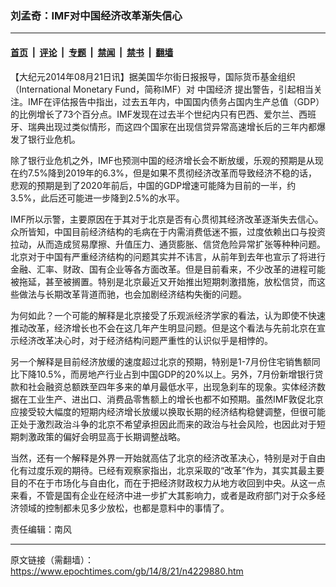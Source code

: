### 刘孟奇：IMF对中国经济改革渐失信心

---

#### [首页](../../../..?n4229880) &nbsp;|&nbsp; [评论](../../../../../epoch-comment?n4229880) &nbsp;|&nbsp; [专题](../../../../../epoch-special?n4229880) &nbsp;|&nbsp; [禁闻](../../../../../epoch-news?n4229880) &nbsp;|&nbsp; [禁书](../../../../../books?n4229880) &nbsp;|&nbsp; [翻墙](https://github.com/gfw-breaker/nogfw/blob/master/README.md?n4229880)


<div class="post_content" id="artbody" itemprop="articleBody">
 <!-- article content begin -->
 <p>
  【大纪元2014年08月21日讯】据美国华尔街日报报导，国际货币基金组织（International Monetary Fund，简称IMF）对
  <ok href="https://www.epochtimes.com/gb/tag/%E4%B8%AD%E5%9B%BD%E7%BB%8F%E6%B5%8E.html">
   中国经济
  </ok>
  提出警告，引起相当关注。IMF在评估报告中指出，过去五年内，中国国内债务占国内生产总值（GDP）的比例增长了73个百分点。IMF发现在过去半个世纪内只有巴西、爱尔兰、西班牙、瑞典出现过类似情形，而这四个国家在出现信贷异常高速增长后的三年内都爆发了银行业危机。
 </p>
 <p>
  除了银行业危机之外，IMF也预测中国的经济增长会不断放缓，乐观的预期是从现在约7.5%降到2019年的6.3%，但是如果不贯彻经济改革而导致经济不稳的话，悲观的预期是到了2020年前后，中国的GDP增速可能降为目前的一半，约3.5%，此后还可能进一步降到2.5%的水平。
 </p>
 <p>
  IMF所以示警，主要原因在于其对于北京是否有心贯彻其经济改革逐渐失去信心。众所皆知，中国目前经济结构的毛病在于内需消费低迷不振，过度依赖出口与投资拉动，从而造成贸易摩擦、升值压力、通货膨胀、信贷危险异常扩张等种种问题。北京对于中国有严重经济结构的问题其实并不讳言，从前年到去年也宣示了将进行金融、汇率、财政、国有企业等各方面改革。但是目前看来，不少改革的进程可能被拖延，甚至被搁置。特别是北京最近又开始推出短期刺激措施，放松信贷，而这些做法与长期改革背道而驰，也会加剧经济结构失衡的问题。
 </p>
 <p>
  为何如此？一个可能的解释是北京接受了乐观派经济学家的看法，认为即使不快速推动改革，经济增长也不会在这几年产生明显问题。但是这个看法与先前北京在宣示经济改革决心时，对于经济结构问题严重性的认识似乎是相悖的。
 </p>
 <p>
  另一个解释是目前经济放缓的速度超过北京的预期，特别是1-7月份住宅销售额同比下降10.5%，而房地产行业占到中国GDP的20%以上。另外，7月份新增银行贷款和社会融资总额跌至四年多来的单月最低水平，出现急刹车的现象。实体经济数据在工业生产、进出口、消费品零售额上的增长也都不如预期。虽然IMF敦促北京应接受较大幅度的短期内经济增长放缓以换取长期的经济结构稳健调整，但很可能正处于激烈政治斗争的北京不希望承担因此而来的政治与社会风险，也因此对于短期刺激政策的偏好会明显高于长期调整战略。
 </p>
 <p>
  当然，还有一个解释是外界一开始就高估了北京的经济改革决心，特别是对于自由化有过度乐观的期待。已经有观察家指出，北京采取的“改革”作为，其实其最主要目的不在于市场化与自由化，而在于把经济财政权力从地方收回到中央。从这一点来看，不管是国有企业在经济中进一步扩大其影响力，或者是政府部门对于众多经济领域的控制都未见多少放松，也都是意料中的事情了。
 </p>
 <p>
  责任编辑：南风
 </p>
 <!-- article content end -->
 <div id="below_article_ad">
 </div>
</div>


---

原文链接（需翻墙）：https://www.epochtimes.com/gb/14/8/21/n4229880.htm